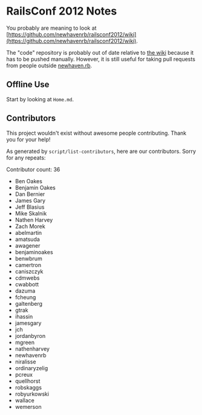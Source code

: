 RailsConf 2012 Notes
====================

You probably are meaning to look at [https://github.com/newhavenrb/railsconf2012/wiki](https://github.com/newhavenrb/railsconf2012/wiki).

The "code" repository is probably out of date relative to [the wiki](https://github.com/newhavenrb/railsconf2012/wiki) because it has to be pushed manually.  However, it is still useful for taking pull requests from people outside [newhaven.rb](http://www.newhavenrb.org/).

Offline Use
-----------

Start by looking at `Home.md`.

Contributors
------------

This project wouldn't exist without awesome people contributing.  Thank you for your help!

As generated by `script/list-contributors`, here are our contributors.  Sorry for any repeats:

<!-- begin `script/list-contributors` -->

Contributor count: 36

* Ben Oakes
* Benjamin Oakes
* Dan Bernier
* James Gary
* Jeff Blasius
* Mike Skalnik
* Nathen Harvey
* Zach Morek
* abelmartin
* amatsuda
* awagener
* benjaminoakes
* benwbrum
* camertron
* caniszczyk
* cdmwebs
* cwabbott
* dazuma
* fcheung
* galtenberg
* gtrak
* ihassin
* jamesgary
* jch
* jordanbyron
* mgreen
* nathenharvey
* newhavenrb
* niralisse
* ordinaryzelig
* pcreux
* quellhorst
* robskaggs
* robyurkowski
* wallace
* wemerson

<!-- end `script/list-contributors` -->
